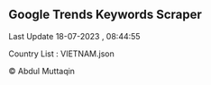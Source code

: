 

## Google Trends Keywords Scraper 
 
Last Update 18-07-2023 , 08:44:55

Country List :
VIETNAM.json



© Abdul Muttaqin 
